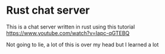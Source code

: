 # Rust chat server 
This is a chat server written in rust using this tutorial https://www.youtube.com/watch?v=Iapc-qGTEBQ

Not going to lie, a lot of this is over my head but I learned a lot
